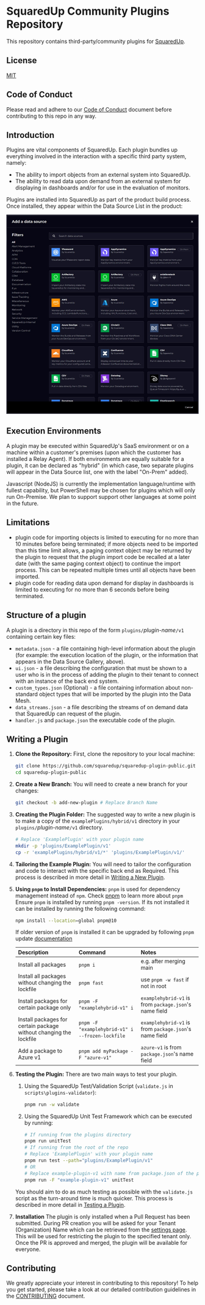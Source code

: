 # SquaredUp Community Plugins Repository

This repository contains third-party/community plugins for [SquaredUp](https://squaredup.com).

## License

[MIT](https://choosealicense.com/licenses/mit/)

## Code of Conduct

Please read and adhere to our [Code of Conduct](./CODE_OF_CONDUCT.md) document before contributing to this repo in any way.

## Introduction

Plugins are vital components of SquaredUp. Each plugin bundles up everything involved in the interaction with a specific third party system, namely:

- The ability to import objects from an external system into SquaredUp.
- The ability to read data upon demand from an external system for displaying in dashboards and/or for use in the evaluation of monitors.

Plugins are installed into SquaredUp as part of the product build process. Once installed, they appear within the Data Source List in the product:

![DataSourceList](docs/images/DataSourceGallery.jpg)

## Execution Environments

A plugin may be executed within SquaredUp's SaaS environment or on a machine within a customer's premises (upon which the customer has installed a Relay Agent). If both environments are equally suitable for a plugin, it can
be declared as "hybrid" (in which case, two separate plugins will appear in the Data Source list, one with the label "On-Prem" added).

Javascript (NodeJS) is currently the implementation language/runtime with fullest capability, but PowerShell may be chosen for plugins which will only run On-Premise. We plan to support support other languages at some point in the future.

## Limitations

- plugin code for importing objects is limited to executing for no more than 10 minutes before being terminated; if more objects need to be imported than this time limit allows, a paging context object may be returned by the plugin to request that the plugin import code be recalled at a later date (with the same paging context object) to continue the import process. This can be repeated multiple times until all objects have been imported.
- plugin code for reading data upon demand for display in dashboards is limited to executing for no more than 6 seconds before being terminated.

## Structure of a plugin

A plugin is a directory in this repo of the form `plugins/`_plugin-name_`/v1` containing certain key files:

- `metadata.json` - a file containing high-level information about the plugin (for example: the execution location of the plugin, or the information that appears in the Data Source Gallery, above).
- `ui.json` - a file describing the configuration that must be shown to a user who is in the process of adding the plugin to their tenant to connect with an instance of the back end system.
- `custom_types.json` (Optional) - a file containing information about non-standard object types that will be imported by the plugin into the Data Mesh.
- `data_streams.json` - a file describing the streams of on demand data that SquaredUp can request of the plugin.
- `handler.js` and `package.json` the executable code of the plugin.

## Writing a Plugin

1. **Clone the Repository:**
    First, clone the repository to your local machine:

    ```bash
    git clone https://github.com/squaredup/squaredup-plugin-public.git
    cd squaredup-plugin-public
    ```

2. **Create a New Branch:**
    You will need to create a new branch for your changes:

    ```bash
    git checkout -b add-new-plugin # Replace Branch Name
    ```

3. **Creating the Plugin Folder:**
    The suggested way to write a new plugin is to make a copy of the `examplePlugins/hybrid/v1` directory in your `plugins/`_plugin-name_`/v1` directory.

   ```bash
   # Replace 'ExamplePlugin' with your plugin name
   mkdir -p 'plugins/ExamplePlugin/v1'
   cp -r 'examplePlugins/hybrid/v1/*' 'plugins/ExamplePlugin/v1/'
   ```

4. **Tailoring the Example Plugin:**
    You will need to tailor the configuration and code to interact with the specific back end as Required.
    This process is described in more detail in [Writing a New Plugin](docs/writingANewPlugin.md).
5. **Using `pnpm` to Install Dependencies:**
    `pnpm` is used for dependency management instead of `npm`. Check [pnpm](https://pnpm.io/pnpm-cli) to learn more about `pnpm`
    Ensure `pnpm` is installed by running `pnpm -version`. If its not installed it can be installed by running the following command:

    ```bash
    npm install --location=global pnpm@10
    ```

    If older version of `pnpm` is installed it can be upgraded by following `pnpm` update [documentation](https://pnpm.io/cli/self-update)

    | **Description**                 | **Command**                 | **Notes**                              |
    | ------------------------------- | --------------------------- | -------------------------------------- |
    | Install all packages                               | `pnpm i`     | e.g. after merging main                |
    | Install all packages without changing the lockfile | `pnpm fast`  | use `pnpm -w fast` if not in root      |
    | Install packages for certain package only | `pnpm -F "examplehybrid-v1" i` | `examplehybrid-v1` is from `package.json`'s name field |
    | Install packages for certain package without changing the lockfile | `pnpm -F "examplehybrid-v1" i --frozen-lockfile` | `examplehybrid-v1` is from `package.json`'s name field |
    | Add a package to Azure v1 | `pnpm add myPackage -F "azure-v1"` | `azure-v1` is from `package.json`'s name field |

6. **Testing the Plugin:** There are two main ways to test your plugin.
      1. Using the SquaredUp Test/Validation Script (`validate.js` in `scripts\plugins-validator`):

          ```bash
          pnpm run -w validate
          ```

      2. Using the SquaredUp Unit Test Framework which can be executed by running:

          ```bash
          # If running from the plugins directory
          pnpm run unitTest
          # If running from the root of the repo
          # Replace 'ExamplePlugin' with your plugin name
          pnpm run test --path="plugins/ExamplePlugin/v1"
          # OR
          # Replace example-plugin-v1 with name from package.json of the plugin you are interested in
          pnpm run -F "example-plugin-v1" unitTest
          ```

      You should aim to do as much testing as possible with the `validate.js` script as the turn-around time is much quicker.
      This process is described in more detail in [Testing a Plugin](docs/testingAPlugin.md).
7. **Installation**
    The plugin is only installed when a Pull Request has been submitted. During PR creation you will be
    asked for your Tenant (Organization) Name which can be retrieved from the [settings page](https://app.squaredup.com/settings/organization).
    This will be used for restricting the plugin to the specified tenant only.
    Once the PR is approved and merged, the plugin will be available for everyone.

## Contributing

We greatly appreciate your interest in contributing to this repository! To help you get started, please take a look at our detailed contribution guidelines in the [CONTRIBUTING](CONTRIBUTING.md) document.
